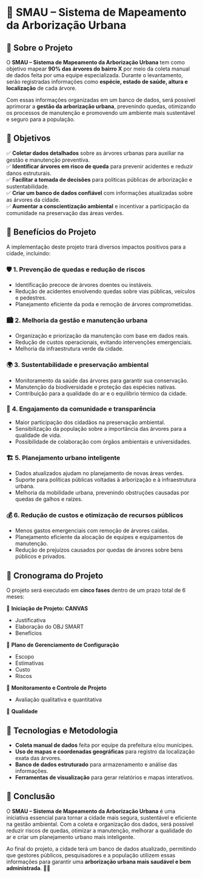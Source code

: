 # 🌳 SMAU – Sistema de Mapeamento da Arborização Urbana

## 📌 Sobre o Projeto  
O **SMAU – Sistema de Mapeamento da Arborização Urbana** tem como objetivo mapear **90% das árvores do bairro X** por meio da coleta manual de dados feita por uma equipe especializada. Durante o levantamento, serão registradas informações como **espécie, estado de saúde, altura e localização** de cada árvore.  

Com essas informações organizadas em um banco de dados, será possível aprimorar a **gestão da arborização urbana**, prevenindo quedas, otimizando os processos de manutenção e promovendo um ambiente mais sustentável e seguro para a população.  

## 🎯 Objetivos  
✅ **Coletar dados detalhados** sobre as árvores urbanas para auxiliar na gestão e manutenção preventiva.  
✅ **Identificar árvores em risco de queda** para prevenir acidentes e reduzir danos estruturais.  
✅ **Facilitar a tomada de decisões** para políticas públicas de arborização e sustentabilidade.  
✅ **Criar um banco de dados confiável** com informações atualizadas sobre as árvores da cidade.  
✅ **Aumentar a conscientização ambiental** e incentivar a participação da comunidade na preservação das áreas verdes.  

## 🌱 Benefícios do Projeto  
A implementação deste projeto trará diversos impactos positivos para a cidade, incluindo:  

### 🛡️ **1. Prevenção de quedas e redução de riscos**  
- Identificação precoce de árvores doentes ou instáveis.  
- Redução de acidentes envolvendo quedas sobre vias públicas, veículos e pedestres.  
- Planejamento eficiente da poda e remoção de árvores comprometidas.  

### 🏙️ **2. Melhoria da gestão e manutenção urbana**  
- Organização e priorização da manutenção com base em dados reais.  
- Redução de custos operacionais, evitando intervenções emergenciais.  
- Melhoria da infraestrutura verde da cidade.  

### 🌍 **3. Sustentabilidade e preservação ambiental**  
- Monitoramento da saúde das árvores para garantir sua conservação.  
- Manutenção da biodiversidade e proteção das espécies nativas.  
- Contribuição para a qualidade do ar e o equilíbrio térmico da cidade.  

### 👥 **4. Engajamento da comunidade e transparência**  
- Maior participação dos cidadãos na preservação ambiental.  
- Sensibilização da população sobre a importância das árvores para a qualidade de vida.  
- Possibilidade de colaboração com órgãos ambientais e universidades.  

### 🏗️ **5. Planejamento urbano inteligente**  
- Dados atualizados ajudam no planejamento de novas áreas verdes.  
- Suporte para políticas públicas voltadas à arborização e à infraestrutura urbana.  
- Melhoria da mobilidade urbana, prevenindo obstruções causadas por quedas de galhos e raízes.  

### 💰 **6. Redução de custos e otimização de recursos públicos**  
- Menos gastos emergenciais com remoção de árvores caídas.  
- Planejamento eficiente da alocação de equipes e equipamentos de manutenção.  
- Redução de prejuízos causados por quedas de árvores sobre bens públicos e privados.  

## 📅 Cronograma do Projeto  
O projeto será executado em **cinco fases** dentro de um prazo total de 6 meses:  

🔹 **Iniciação de Projeto: CANVAS**  
- Justificativa 
- Elaboração do OBJ SMART
- Benefícios

🔹 **Plano de Gerenciamento de Configuração**  
- Escopo 
- Estimativas
- Custo
- Riscos

🔹 **Monitoramento e Controle de Projeto**  
- Avaliação qualitativa e quantitativa  

🔹 **Qualidade**  

## 🔧 Tecnologias e Metodologia  
- **Coleta manual de dados** feita por equipe da prefeitura e/ou munícipes.  
- **Uso de mapas e coordenadas geográficas** para registro da localização exata das árvores.  
- **Banco de dados estruturado** para armazenamento e análise das informações.  
- **Ferramentas de visualização** para gerar relatórios e mapas interativos.  

## 📌 Conclusão  
O **SMAU – Sistema de Mapeamento da Arborização Urbana** é uma iniciativa essencial para tornar a cidade mais segura, sustentável e eficiente na gestão ambiental. Com a coleta e organização dos dados, será possível reduzir riscos de quedas, otimizar a manutenção, melhorar a qualidade do ar e criar um planejamento urbano mais inteligente.  

Ao final do projeto, a cidade terá um banco de dados atualizado, permitindo que gestores públicos, pesquisadores e a população utilizem essas informações para garantir uma **arborização urbana mais saudável e bem administrada**. 🌳✨  
